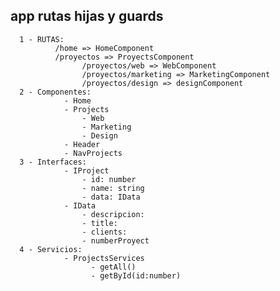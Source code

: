 ## app rutas hijas y guards

      1 - RUTAS:
              /home => HomeComponent
              /proyectos => ProyectsComponent
                    /proyectos/web => WebComponent
                    /proyectos/marketing => MarketingComponent
                    /proyectos/design => designComponent
      2 - Componentes:
                - Home
                - Projects
                    - Web
                    - Marketing
                    - Design
                - Header
                - NavProjects
      3 - Interfaces:
                - IProject
                    - id: number
                    - name: string
                    - data: IData
                - IData
                    - descripcion:
                    - title:
                    - clients:
                    - numberProyect
      4 - Servicios:
                - ProjectsServices
                      - getAll()
                      - getById(id:number)
                             